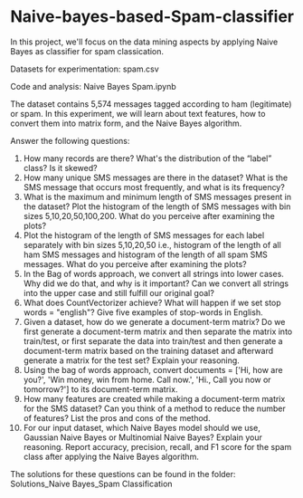 # Naive-bayes-based-Spam-classifier

In this project, we'll focus on the data mining aspects by applying Naive Bayes as classifier for spam classication.

Datasets for experimentation: spam.csv

Code and analysis: Naive Bayes Spam.ipynb

The dataset contains 5,574 messages tagged according to ham (legitimate) or spam. In this experiment, we will learn about text features, how to convert them into matrix form, and the Naive Bayes algorithm.

Answer the following questions:
1. How many records are there? What's the distribution of the “label” class? Is it skewed?
2. How many unique SMS messages are there in the dataset? What is the SMS message that occurs most frequently, and what is its frequency?
3. What is the maximum and minimum length of SMS messages present in the dataset? Plot the histogram of the length of SMS messages with bin sizes 5,10,20,50,100,200. What do you perceive after examining the plots?
4. Plot the histogram of the length of SMS messages for each label separately with bin sizes 5,10,20,50 i.e., histogram of the length of all ham SMS messages and histogram of the length of all spam SMS messages. What do you perceive after examining the plots?
5. In the Bag of words approach, we convert all strings into lower cases. Why did we do that, and why is it important? Can we convert all strings into the upper case and still fulfill our original goal?
6. What does CountVectorizer achieve? What will happen if we set stop words = "english"? Give five examples of stop-words in English.
7. Given a dataset, how do we generate a document-term matrix? Do we first generate a document-term matrix and then separate the matrix into train/test, or first separate the data into train/test and then generate a document-term matrix based on the training dataset and afterward generate a matrix for the test set? Explain your reasoning.
8. Using the bag of words approach, convert documents = ['Hi, how are you?', 'Win money, win from home. Call now.', 'Hi., Call you now or tomorrow?'] to its document-term matrix.
9. How many features are created while making a document-term matrix for the SMS dataset? Can you think of a method to reduce the number of features? List the pros and cons of the method.
10. For our input dataset, which Naive Bayes model should we use, Gaussian Naive Bayes or Multinomial Naive Bayes? Explain your reasoning. Report accuracy, precision, recall, and F1 score for the spam class after applying the Naive Bayes algorithm.
 
The solutions for these questions can be found in the folder: Solutions_Naive Bayes_Spam Classification

